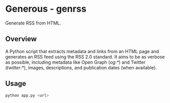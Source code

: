 # Generous - genrss

Generate RSS from HTML.

## Overview

A Python script that extracts metadata and links from an HTML page and generates an RSS feed using the RSS 2.0 standard. It aims to be as verbose as possible, including metadata like Open Graph (_og:*_) and Twitter (_twitter:*_), images, descriptions, and publication dates (when available).

## Usage

```bash
python app.py <url>
```